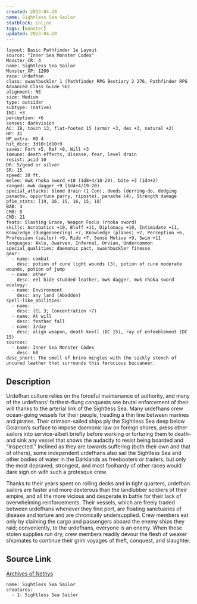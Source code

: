 ```yaml
---
created: 2023-04-28
name: Sightless Sea Sailor
statblock: inline
tags: [monster]
updated: 2023-04-28
---
```

```statblock
layout: Basic Pathfinder 1e Layout
source: "Inner Sea Monster Codex"
Monster_CR: 4
name: Sightless Sea Sailor
Monster_XP: 1200
race: Urdefhan
class: swashbuckler 1 (Pathfinder RPG Bestiary 2 276, Pathfinder RPG Advanced Class Guide 56)
alignment: NE
size: Medium
type: outsider
subtype: (native)
INI: +3
perception: +6
senses: darkvision
AC: 18, touch 13, flat-footed 15 (armor +3, dex +3, natural +2)
HP: 31
HP_extra: HD 4
hit_dice: 3d10+1d10+9
saves: Fort +5, Ref +8, Will +3
immune: death effects, disease, fear, level drain
resist: acid 10
DR: 5/good or silver
SR: 15
speed: 30 ft.
melee: mwk rhoka sword +10 (1d8+4/18-20), bite +3 (1d4+2)
ranged: mwk dagger +9 (1d4+4/19-20)
special_attacks: blood drain (1 Con), deeds (derring-do, dodging panache, opportune parry, riposte), panache (4), Strength damage
pf1e_stats: [19, 16, 15, 16, 15, 18]
BAB: 4
CMB: 8
CMD: 21
feats: Slashing Grace, Weapon Focus (rhoka sword)
skills: Acrobatics +10, Bluff +11, Diplomacy +10, Intimidate +11, Knowledge (dungeoneering) +7, Knowledge (planes) +7, Perception +6, Profession (sailor) +9, Ride +7, Sense Motive +9, Swim +11
languages: Aklo, Dwarven, Infernal, Orvian, Undercommon
special_qualities: daemonic pact, swashbuckler finesse
gear:
  - name: combat
    desc: potion of cure light wounds (3), potion of cure moderate wounds, potion of jump
  - name: other
    desc: eel hide studded leather, mwk dagger, mwk rhoka sword
ecology:
  - name: Environment
    desc: any land (Abaddon)
spell-like_abilities:
  - name:
    desc: (CL 3; Concentration +7)
  - name: At will
    desc: feather fall
  - name: 3/day
    desc: align weapon, death knell (DC 15), ray of enfeeblement (DC 15)
sources:
  - name: Inner Sea Monster Codex
    desc: 60
desc_short: The smell of brine mingles with the sickly stench of uncured leather that surrounds this ferocious buccaneer.
```
## Description
Urdefhan culture relies on the forceful maintenance of authority, and many of the urdefhans’ farthest-flung conquests see brutal enforcement of their will thanks to the arterial link of the Sightless Sea. Many urdefhans crew ocean-going vessels for their people, treading a thin line between marines and pirates. Their crimson-sailed ships ply the Sightless Sea deep below Golarion’s surface to impose daemonic law on foreign shores, press other sailors into service-albeit briefly before working or torturing them to death-and sink any vessel that shows the audacity to resist being boarded and “inspected.” Inclined as they are towards suffering (both their own and that of others), some independent urdefhans also sail the Sightless Sea and other bodies of water in the Darklands as freebooters or traders, but only the most depraved, strongest, and most foolhardy of other races would dare sign on with such a grotesque crew.

Thanks to their years spent on rolling decks and in tight quarters, urdefhan sailors are faster and more dexterous than the landlubber soldiers of their empire, and all the more vicious and desperate in battle for their lack of overwhelming reinforcements. Their vessels, which are freely traded between urdefhans whenever they find port, are floating sanctuaries of disease and torture and are chronically undersupplied. Crew members eat only by claiming the cargo and passengers aboard the enemy ships they raid; conveniently, to the urdefhans, everyone is an enemy. When these stolen supplies run dry, crew members readily devour the flesh of weaker shipmates to continue their grim voyages of theft, conquest, and slaughter.
## Source Link
[Archives of Nethys](https://aonprd.com/MonsterDisplay.aspx?ItemName=Sightless%20Sea%20Sailor)
```encounter-table
name: Sightless Sea Sailor
creatures:
  - 1: Sightless Sea Sailor
```
